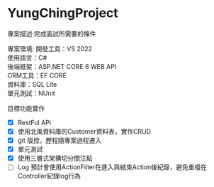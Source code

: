 # YungChingProject
專案描述:完成面試所需要的條件

專案環境:
開發工具：VS 2022  
使用語言：C#  
後端框架：ASP.NET CORE 6 WEB API  
ORM工具：EF CORE  
資料庫：SQL Lite  
單元測試：NUnit  

目標功能實作
- [x] RestFul APi
- [x] 使用北風資料庫的Customer資料表，實作CRUD
- [x] git 版控，歷程隨專案過程遷入
- [x] 單元測試
- [x] 使用三層式架構切分關注點
- [ ] Log
預計會使用ActionFilter在進入與結束Action後紀錄，避免重複在Controller紀錄log行為
